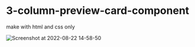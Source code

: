 # 3-column-preview-card-component
make with html and css only

![Screenshot at 2022-08-22 14-58-50](https://user-images.githubusercontent.com/108597088/185870719-3064b9f6-7473-4fdc-a64f-bfa3551e64e6.png)


